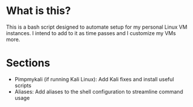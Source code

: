# What is this?
This is a bash script designed to automate setup for my personal Linux VM instances. I intend to add to it as time passes and I customize my VMs more.

# Sections
- Pimpmykali (if running Kali Linux): Add Kali fixes and install useful scripts
- Aliases: Add aliases to the shell configuration to streamline command usage
